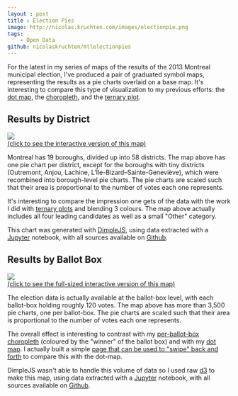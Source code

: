 ```yaml
---
layout : post
title : Election Pies
image: http://nicolas.kruchten.com/images/electionpie.png
tags:
    - Open Data
github: nicolaskruchten/mtlelectionpies
--- 
```


For the latest in my series of maps of the results of the 2013 Montreal municipal election, I've produced a pair of graduated symbol maps, representing the results as a pie charts overlaid on a base map. It's interesting to compare this type of visualization to my previous efforts: the [dot map][dm], the [choropleth][ch], and the [ternary plot][tp].

<!-- more -->

## Results by District

[![](http://nicolas.kruchten.com/images/electionpie_districts.png)][bydistrict]
<br/>[(click to see the interactive version of this map)][bydistrict]

Montreal has 19 boroughs, divided up into 58 districts. The map above has one pie chart per district, except for the boroughs with tiny districts (Outremont, Anjou, Lachine, L’Île-Bizard–Sainte-Geneviève), which were recombined into borough-level pie charts. The pie charts are scaled such that their area is proportional to the number of votes each one represents.

It's interesting to compare the impression one gets of the data with the work I did with [ternary plots][tp] and blending 3 colours. The map above actually includes all four leading candidates as well as a small "Other" category.

This chart was generated with [DimpleJS][dimple], using data extracted with a [Jupyter][jp] notebook, with all sources available on [Github][gh].


## Results by Ballot Box

[![](http://nicolas.kruchten.com/images/electionpie_sections.png)][bysection]
<br/>[(click to see the full-sized interactive version of this map)][bysection]

The election data is actually available at the ballot-box level, with each ballot-box holding roughly 120 votes. The map above has more than 3,500 pie charts, one per ballot-box. The pie charts are scaled such that their area is proportional to the number of votes each one represents.

The overall effect is interesting to contrast with my [per-ballot-box choropleth][ch] (coloured by the "winner" of the ballot box) and with my [dot map][dm]. I actually built a simple [page that can be used to "swipe" back and forth][swipe] to compare this with the dot-map.

DimpleJS wasn't able to handle this volume of data so I used raw [d3][d3] to make this map, using data extracted with a [Jupyter][jp] notebook, with all sources available on [Github][gh].


[jp]: http://jupyter.org
[dimple]: http://dimplejs.org/
[d3]: http://d3js.org
[gh]: https://github.com/nicolaskruchten/mtlelectionpies
[bysection]: http://nicolas.kruchten.com/mtlelectionpies/sections.html
[bydistrict]: http://nicolas.kruchten.com/mtlelectionpies/index.html
[swipe]: http://nicolas.kruchten.com/mtlelectionpies/swipe.html
[dm]: http://nicolas.kruchten.com/content/2013/12/dot-map-of-2013-montreal-election-results/
[ch]: http://nicolas.kruchten.com/content/2014/01/mtlelection-zoomable-map/
[tp]: http://nicolas.kruchten.com/content/2014/01/mtlelection-ternary/

